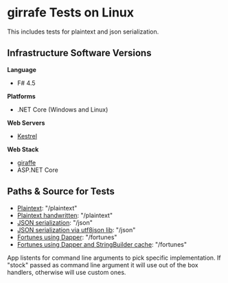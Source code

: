 # girrafe Tests on Linux
This includes tests for plaintext and json serialization.

## Infrastructure Software Versions

**Language**

* F# 4.5

**Platforms**

* .NET Core (Windows and Linux)

**Web Servers**

* [Kestrel](https://github.com/aspnet/KestrelHttpServer)

**Web Stack**

* [giraffe](https://github.com/giraffe-fsharp/Giraffe)
* ASP.NET Core

## Paths & Source for Tests

* [Plaintext](src/App/Stock.fs): "/plaintext"
* [Plaintext handwritten](src/App/Custom.fs): "/plaintext"
* [JSON serialization](src/App/Stock.fs): "/json"
* [JSON serialization via utf8json lib](src/App/Custom.fs): "/json"
* [Fortunes using Dapper](src/App/Stock.fs): "/fortunes"
* [Fortunes using Dapper and StringBuilder cache](src/App/Custom.fs): "/fortunes"

App listents for command line arguments to pick specific implementation. If "stock" passed as command line argument it will use out of the box handlers, otherwise will use custom ones.
